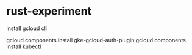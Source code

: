 # rust-experiment

install gcloud cli

  gcloud components install gke-gcloud-auth-plugin
  gcloud components install kubectl